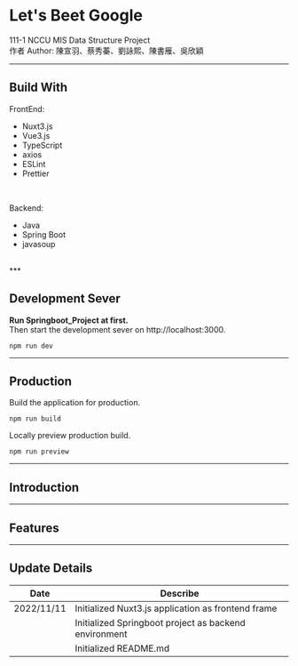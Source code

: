 # **Let's Beet Google** #
111-1 NCCU MIS Data Structure Project<br>
作者 Author: 陳宣羽、蔡秀蓁、劉詠熙、陳書雁、吳欣穎
***

## **Build With** ##
FrontEnd:
* Nuxt3.js
* Vue3.js
* TypeScript
* axios
* ESLint
* Prettier
<br>

Backend:
* Java
* Spring Boot
* javasoup
<br>
***

## **Development Sever** ##
**Run Springboot_Project at first.**<br>
Then start the development sever on http://localhost:3000.
```
npm run dev
```
***

## **Production** ##
Build the application for production.
```
npm run build
```
Locally preview production build.
```
npm run preview
```
***

## **Introduction** ##
***

## **Features** ##
***

## **Update Details** ##
| Date | Describe |
| --- | --- |
| 2022/11/11 | Initialized Nuxt3.js application as frontend frame |
|            | Initialized Springboot project as backend environment |
|            | Initialized README.md |